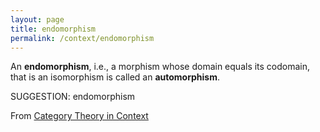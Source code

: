 ```yaml
---
layout: page
title: endomorphism
permalink: /context/endomorphism
---
```

An **endomorphism**, i.e., a morphism whose domain equals its codomain, that is an isomorphism is called an **automorphism**.

SUGGESTION: endomorphism

From [Category Theory in Context](https://mathgloss.github.io/MathGloss/context.html)